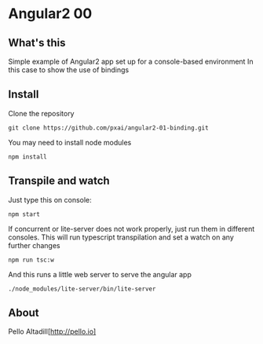 # Angular2 00
## What's this
Simple example of Angular2 app set up for a console-based environment
In this case to show the use of bindings

## Install
Clone the repository
```
git clone https://github.com/pxai/angular2-01-binding.git
```

You may need to install node modules
```
npm install
```

## Transpile and watch
Just type this on console:
```
npm start
```
If concurrent or lite-server does not work properly, just run them in different consoles.
This will run typescript transpilation and set a watch on any further changes
```
npm run tsc:w
```
And this runs a little web server to serve the angular app
```
./node_modules/lite-server/bin/lite-server
```

## About
Pello Altadill[http://pello.io]
